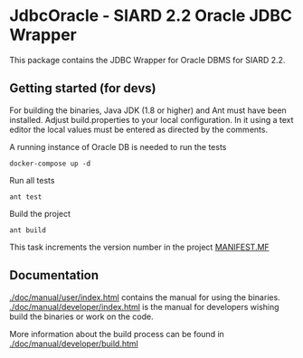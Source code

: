 # JdbcOracle - SIARD 2.2 Oracle JDBC Wrapper

This package contains the JDBC Wrapper for Oracle DBMS for SIARD 2.2.


## Getting started (for devs)
For building the binaries, Java JDK (1.8 or higher) and Ant must
have been installed. Adjust build.properties to your local configuration. In it using a text editor the local values must be
entered as directed by the comments.

A running instance of Oracle DB is needed to run the tests

```shell
docker-compose up -d
```

Run all tests

```shell
ant test
```

Build the project

```shell
ant build
```

This task increments the version number in the project [MANIFEST.MF](./src/META-INF/MANIFEST.MF)


## Documentation
[./doc/manual/user/index.html](./doc/manual/user/index.html) contains the manual for using the binaries.
[./doc/manual/developer/index.html](./doc/manual/user/index.html) is the manual for developers wishing
build the binaries or work on the code.

More information about the build process can be found in
[./doc/manual/developer/build.html](./doc/manual/developer/build.html)